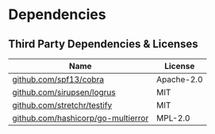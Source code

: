 # Dependencies

## Third Party Dependencies & Licenses

| Name                                                                             | License    |
| -------------------------------------------------------------------------------- | ---------- |
| [github.com/spf13/cobra](https://github.com/spf13/cobra)                         | Apache-2.0 |
| [github.com/sirupsen/logrus](https://github.com/sirupsen/logrus)                 | MIT        |
| [github.com/stretchr/testify](https://github.com/stretchr/testify)               | MIT        |
| [github.com/hashicorp/go-multierror](https://github.com/hashicorp/go-multierror) | MPL-2.0    |

